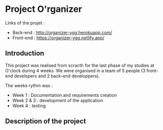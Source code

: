 # Project O'rganizer

Links of the projet :

-   Back-end : http://organizer-ygg.herokuapp.com/
-   Front-end : https://organizer-ygg.netlify.app/

## Introduction

This project was realised from scracth for the last phase of my studies at O'clock during 4 weeks.
We were organised in a team of 5 people (3 front-end developers and 2 back-end developpers).

The weeks rythm was :

-   Week 1 : Documentation and requirements creation
-   Week 2 & 3 : development of the application
-   Week 4 : testing

## Description of the project
